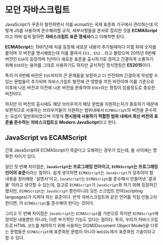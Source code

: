 # 모던 자바스크립트

JavaScript가 꾸준히 발전하면서 이를 ecma라는 국제 표준화 기구에서 관리하는데 이렇게 JS를 사용하며 준수해야할 규칙, 세부사항들을 문서로 정리한 것을 **ECMAScript**라고 하며 쉽게 말하면 **자바스크립트 표준 명세서**라고 이해하면 된다.

**ECMAScript**는 1997년에 처음 등장해 새로운 내용이 추가될때마다 이름 뒤에 숫자를 붙이며 각 버전을 명시해왔는데 이를 줄여서 `ES1, ES2..`라고 불렀으며 2015년 6번째 버전인 `ES6`이 등장하며 1년마다 새로운 표준을 출시하기로 정하고 간결하게 소통하기 위해 `ES6`라는 용어를 그대로 사용하기도 하지만 공식적인 정식명칭은 **ES2015**이다.

특히 이 6번째 버전은 `ES5`까지의 큰 문제들을 보완하고 더 안전하며 간결하게 작성할 수 있는 문법들이 추가되며 자바스크립트 발전에 큰 영향을 끼친 버전이며 이를 기준으로 이후에 나온 버전과 이전에 나온 버전을 분류하여 `ES6+`라는 명칭이 있을정도로 중요한 버전이다.

하지만 이 버전의 출시에도 해당 브라우저가 해당 문법을 지원하는지가 중효하기 때문에 보편적으로 사용하는 브라우저들이 지원하는 범위내에서 `ECMAScript`의 버전을 준수하는 모습이 일반화되었으며 이렇게 **현시점에 사용하기 적합한 범위 내에서 최신 버전의 표준을 준수하는 자바스크립트**를 **Modern JavaScript**라고 한다.

## JavaScript vs ECAMScript

간혹 JavaScript와 ECMAScript가 똑같다고 오해하는 경우가 있는데, 둘 사이에는 명확한 차이가 있다.

일단 첫 번째 차이점은, **`JavaScript`는 프로그래밍 언어이고, `ECMAScript`는 프로그래밍 언어의 표준**이라는 점이다.
쉽게 생각하면 `ECMAScript`는 `JavaScript`가 갖추어야 할 내용을 정리해둔 '설명서'이고, `JavaScript`는 `ECMAScript`를 준수해서 만들어낸 '결과물' 이라고 생각할 수 있는데, 참고로 `ECMAScript`가 `JavaScript`화 하기 위해 등장하긴 했지만, `ECMAScript`는 `JavaScript` 뿐만아니라 모든 스크립트 언어(scripting languages)가 지켜야 하는 표준이다. 만약 자바스크립트와 같은 언어를 직접 만들고자 한다면, 이 `ECMAScript`를 준수해야 한다는 것이다.

그리고 두 번째 차이점은 `JavaScript`는 `ECMAScript`를 기반으로 하지만 `ECMAScript`에 정의된 내용뿐만 아니라, 다른 부가적인 기능도 있다는 점이다.
특히, 우리가 자바스크립트로 HTML 코드를 제어하기 위해 사용하는 DOM(Document Object Model)을 다루는 문법들은 `ECMAScript`에 표준화된 문법이 아니라 `WebIDL`에서 표준화된 기술이라고 할 수 있다.
